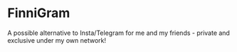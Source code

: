 # FinniGram
A possible alternative to Insta/Telegram for me and my friends - private and exclusive under my own network!
